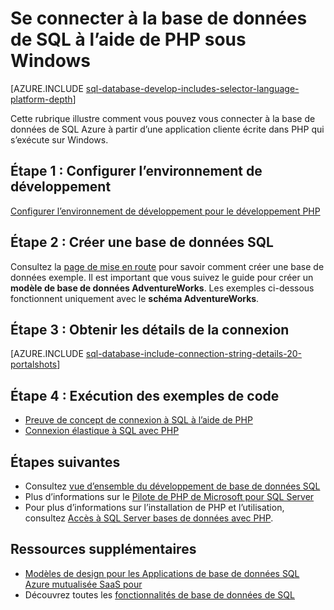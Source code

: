 <properties
    pageTitle="Se connecter à la base de données de SQL à l’aide de PHP sur Windows | Microsoft Azure"
    description="Présente un exemple de programme PHP qui se connecte à la base de données de SQL Azure à partir d’un client Windows et fournit des liens vers les composants logiciels nécessaires requises par le client."
    services="sql-database"
    documentationCenter=""
    authors="meet-bhagdev"
    manager="jhubbard"
    editor=""/>


<tags
    ms.service="sql-database"
    ms.workload="drivers"
    ms.tgt_pltfrm="na"
    ms.devlang="php"
    ms.topic="article"
    ms.date="10/03/2016"
    ms.author="meetb"/>


# <a name="connect-to-sql-database-by-using-php-on-windows"></a>Se connecter à la base de données de SQL à l’aide de PHP sous Windows


[AZURE.INCLUDE [sql-database-develop-includes-selector-language-platform-depth](../../includes/sql-database-develop-includes-selector-language-platform-depth.md)] 


Cette rubrique illustre comment vous pouvez vous connecter à la base de données de SQL Azure à partir d’une application cliente écrite dans PHP qui s’exécute sur Windows.

## <a name="step-1--configure-development-environment"></a>Étape 1 : Configurer l’environnement de développement

[Configurer l’environnement de développement pour le développement PHP](https://msdn.microsoft.com/library/mt720663.aspx)

## <a name="step-2-create-a-sql-database"></a>Étape 2 : Créer une base de données SQL

Consultez la [page de mise en route](sql-database-get-started.md) pour savoir comment créer une base de données exemple.  Il est important que vous suivez le guide pour créer un **modèle de base de données AdventureWorks**. Les exemples ci-dessous fonctionnent uniquement avec le **schéma AdventureWorks**.


## <a name="step-3-get-connection-details"></a>Étape 3 : Obtenir les détails de la connexion

[AZURE.INCLUDE [sql-database-include-connection-string-details-20-portalshots](../../includes/sql-database-include-connection-string-details-20-portalshots.md)]


## <a name="step-4-run-sample-code"></a>Étape 4 : Exécution des exemples de code

* [Preuve de concept de connexion à SQL à l’aide de PHP](https://msdn.microsoft.com/library/mt720665.aspx)
* [Connexion élastique à SQL avec PHP](https://msdn.microsoft.com/library/mt720667.aspx)


## <a name="next-steps"></a>Étapes suivantes

* Consultez [vue d’ensemble du développement de base de données SQL](sql-database-develop-overview.md)
* Plus d’informations sur le [Pilote de PHP de Microsoft pour SQL Server](https://msdn.microsoft.com/library/dn865013.aspx)
* Pour plus d’informations sur l’installation de PHP et l’utilisation, consultez [Accès à SQL Server bases de données avec PHP](http://social.technet.microsoft.com/wiki/contents/articles/1258.accessing-sql-server-databases-from-php.aspx).

## <a name="additional-resources"></a>Ressources supplémentaires 

* [Modèles de design pour les Applications de base de données SQL Azure mutualisée SaaS pour](sql-database-design-patterns-multi-tenancy-saas-applications.md)
* Découvrez toutes les [fonctionnalités de base de données de SQL](https://azure.microsoft.com/services/sql-database/)
